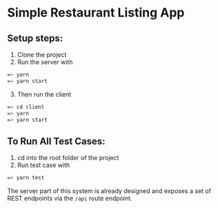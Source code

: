 # Simple Restaurant Listing App

## Setup steps:
1. Clone the project
2. Run the server with
```bash
=> yarn
=> yarn start
```
3. Then run the client
```bash
=> cd client
=> yarn
=> yarn start
```

## To Run All Test Cases:
1. cd into the root folder of the project
2. Run test case with
```bash
=> yarn test
```
The server part of this system is already designed and exposes a set of REST endpoints via the `/api` route endpoint.
